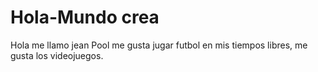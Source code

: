 # Hola-Mundo crea

Hola me llamo jean Pool
me gusta jugar futbol en mis tiempos libres,
me gusta los videojuegos.
